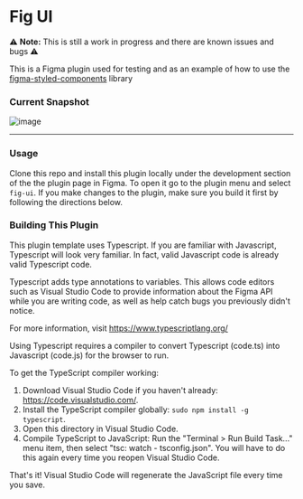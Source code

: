 # Fig UI

⚠️ **Note:** This is still a work in progress and there are known issues and bugs ⚠️

This is a Figma plugin used for testing and as an example of how to use the [figma-styled-components](https://github.com/jhardy/figma-styled-components) library

### Current Snapshot

![image](https://user-images.githubusercontent.com/170681/63664207-7c7cc500-c77a-11e9-8129-50fa276abc2f.png)


---

### Usage 

Clone this repo and install this plugin locally under the development section of the the plugin page in Figma. To open it go to the plugin menu and select `fig-ui`. If you make changes to the plugin, make sure you build it first by following the directions below.

### Building This Plugin

This plugin template uses Typescript. If you are familiar with Javascript, Typescript will
look very familiar. In fact, valid Javascript code is already valid Typescript code.

Typescript adds type annotations to variables. This allows code editors such as Visual Studio Code
to provide information about the Figma API while you are writing code, as well as help catch bugs
you previously didn't notice.

For more information, visit https://www.typescriptlang.org/

Using Typescript requires a compiler to convert Typescript (code.ts) into Javascript (code.js)
for the browser to run.

To get the TypeScript compiler working:

1. Download Visual Studio Code if you haven't already: https://code.visualstudio.com/.
2. Install the TypeScript compiler globally: `sudo npm install -g typescript`.
3. Open this directory in Visual Studio Code.
4. Compile TypeScript to JavaScript: Run the "Terminal > Run Build Task..." menu item,
    then select "tsc: watch - tsconfig.json". You will have to do this again every time
    you reopen Visual Studio Code.

That's it! Visual Studio Code will regenerate the JavaScript file every time you save.
